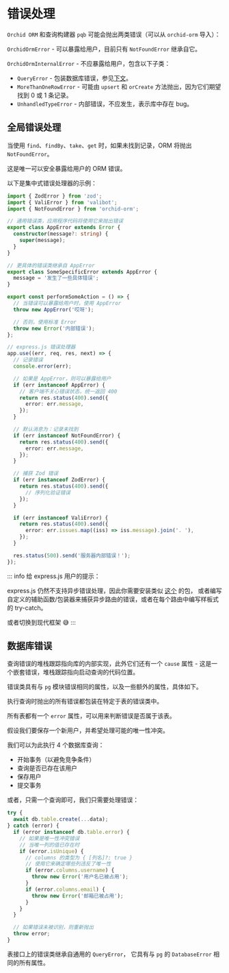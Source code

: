 # 错误处理

`Orchid ORM` 和查询构建器 `pqb` 可能会抛出两类错误（可以从 `orchid-orm` 导入）：

`OrchidOrmError` - 可以暴露给用户，目前只有 `NotFoundError` 继承自它。

`OrchidOrmInternalError` - 不应暴露给用户，包含以下子类：

- `QueryError` - 包装数据库错误，参见[下文](#数据库错误)。
- `MoreThanOneRowError` - 可能由 `upsert` 和 `orCreate` 方法抛出，因为它们期望找到 0 或 1 条记录。
- `UnhandledTypeError` - 内部错误，不应发生，表示库中存在 bug。

## 全局错误处理

当使用 `find`、`findBy`、`take`、`get` 时，如果未找到记录，ORM 将抛出 `NotFoundError`。

这是唯一可以安全暴露给用户的 ORM 错误。

以下是集中式错误处理器的示例：

```ts
import { ZodError } from 'zod';
import { ValiError } from 'valibot';
import { NotFoundError } from 'orchid-orm';

// 通用错误类，应用程序代码将使用它来抛出错误
export class AppError extends Error {
  constructor(message?: string) {
    super(message);
  }
}

// 更具体的错误类继承自 AppError
export class SomeSpecificError extends AppError {
  message = '发生了一些具体错误';
}

export const performSomeAction = () => {
  // 当错误可以暴露给用户时，使用 AppError
  throw new AppError('哎呀');

  // 否则，使用标准 Error
  throw new Error('内部错误');
};

// express.js 错误处理器
app.use((err, req, res, next) => {
  // 记录错误
  console.error(err);

  // 如果是 AppError，则可以暴露给用户
  if (err instanceof AppError) {
    // 客户端不关心错误状态，统一返回 400
    return res.status(400).send({
      error: err.message,
    });
  }

  // 默认消息为：记录未找到
  if (err instanceof NotFoundError) {
    return res.status(400).send({
      error: err.message,
    });
  }

  // 捕获 Zod 错误
  if (err instanceof ZodError) {
    return res.status(400).send({
      // 序列化验证错误
    });
  }

  if (err instanceof ValiError) {
    return res.status(400).send({
      error: err.issues.map((iss) => iss.message).join('. '),
    });
  }

  res.status(500).send('服务器内部错误！');
});
```

::: info
给 express.js 用户的提示：

express.js 仍然不支持异步错误处理，因此你需要安装类似 [这个](https://www.npmjs.com/package/express-async-errors) 的包，
或者编写自定义的辅助函数/包装器来捕获异步路由的错误，或者在每个路由中编写样板式的 try-catch。

或者切换到现代框架 😅
:::

## 数据库错误

查询错误的堆栈跟踪指向库的内部实现，此外它们还有一个 `cause` 属性 -
这是一个嵌套错误，堆栈跟踪指向启动查询的代码位置。

错误类具有与 `pg` 模块错误相同的属性，以及一些额外的属性，具体如下。

执行查询时抛出的所有错误都包装在特定于表的错误类中。

所有表都有一个 `error` 属性，可以用来判断错误是否属于该表。

假设我们要保存一个新用户，并希望处理可能的唯一性冲突。

我们可以为此执行 4 个数据库查询：

- 开始事务（以避免竞争条件）
- 查询是否已存在该用户
- 保存用户
- 提交事务

或者，只需一个查询即可，我们只需要处理错误：

```ts
try {
  await db.table.create(...data);
} catch (error) {
  if (error instanceof db.table.error) {
    // 如果是唯一性冲突错误
    // 当唯一列的值已存在时
    if (error.isUnique) {
      // columns 的类型为 { [列名]?: true }
      // 使用它来确定哪些列违反了唯一性
      if (error.columns.username) {
        throw new Error('用户名已被占用');
      }
      if (error.columns.email) {
        throw new Error('邮箱已被占用');
      }
    }
  }

  // 如果错误未被识别，则重新抛出
  throw error;
}
```

表接口上的错误类继承自通用的 `QueryError`，
它具有与 `pg` 的 `DatabaseError` 相同的所有属性。
